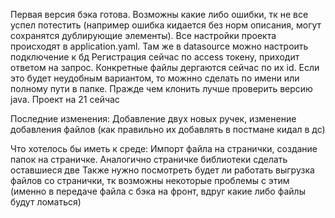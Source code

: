 Первая версия бэка готова. Возможны какие либо ошибки, тк не все успел потестить (например ошибка кидается без норм описания, могут сохранятся дублирующие элементы). 
Все настройки проекта происходят в application.yaml. Там же в datasource можно настроить подключение к бд
Регистрация сейчас по access токену, приходит ответом на запрос. 
Конкретные файлы дергаются сейчас по их id. Если это будет неудобным вариантом, то можнно сделать по имени или полному пути в папке.
Пражде чем клонить лучше проверить версию java. Проект на 21 сейчас

Последние изменения:
Добавление двух новых ручек, изменение добавления файлов (как правильно их добавлять в постмане кидал в дс)

Что хотелось бы иметь к среде: 
Импорт файла на странички, создание папок на страничке. Аналогично страничке библиотеки сделать оставшиеся две
Также нужно посмотреть будет ли работать выгрузка файлов со странички, тк возможны некоторые проблемы с этим (именно в передаче файла с бэка на фронт, вдруг какие либо файлы будут ломаться)
